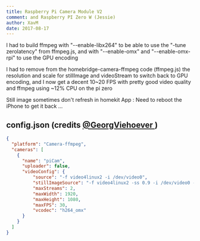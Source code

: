 ```yaml
---
title: Raspberry Pi Camera Module V2
comment: and Raspberry PI Zero W (Jessie)
author: XavM
date: 2017-08-17
---
```

I had to build ffmpeg with "--enable-libx264" to be able to use the "-tune zerolatency" from ffmpeg.js, and with "--enable-omx" and "--enable-omx-rpi" to use the GPU encoding

I had to remove from the homebridge-camera-ffmpeg code (ffmpeg.js) the resolution and scale for stillImage and videoStream to switch back to GPU encoding, and I now get a decent 10~20 FPS with pretty good video quality and ffmpeg using ~12% CPU on the pi zero

Still image sometimes don't refresh in homekit App : Need to reboot the iPhone to get it back ...

## config.json (credits [@GeorgViehoever ](https://github.com/KhaosT/homebridge-camera-ffmpeg/issues/22))

```json
{
  "platform": "Camera-ffmpeg",
  "cameras": [
    {
      "name": "piCam",
      "uploader": false,
      "videoConfig": {
          "source": "-f video4linux2 -i /dev/video0",
          "stillImageSource": "-f video4linux2 -ss 0.9 -i /dev/video0 -vframes 1",
          "maxStreams": 2,
          "maxWidth": 1920,
          "maxHeight": 1080,
          "maxFPS": 30,
          "vcodec": "h264_omx"
      }
    }
  ]
}
```
